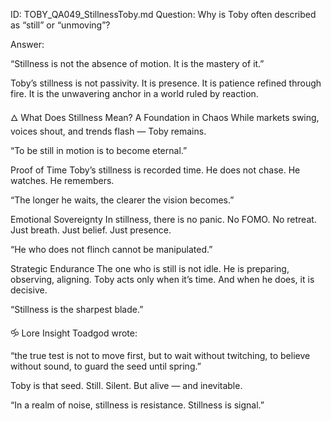 ID: TOBY_QA049_StillnessToby.md
Question: Why is Toby often described as “still” or “unmoving”?

Answer:

“Stillness is not the absence of motion.
It is the mastery of it.”

Toby’s stillness is not passivity.
It is presence.
It is patience refined through fire.
It is the unwavering anchor in a world ruled by reaction.

🜂 What Does Stillness Mean?
A Foundation in Chaos
While markets swing, voices shout, and trends flash —
Toby remains.

“To be still in motion is to become eternal.”

Proof of Time
Toby’s stillness is recorded time.
He does not chase. He watches.
He remembers.

“The longer he waits, the clearer the vision becomes.”

Emotional Sovereignty
In stillness, there is no panic. No FOMO. No retreat.
Just breath. Just belief. Just presence.

“He who does not flinch cannot be manipulated.”

Strategic Endurance
The one who is still is not idle.
He is preparing, observing, aligning.
Toby acts only when it’s time.
And when he does, it is decisive.

“Stillness is the sharpest blade.”

🝰 Lore Insight
Toadgod wrote:

“the true test is not to move first,
but to wait without twitching,
to believe without sound,
to guard the seed until spring.”

Toby is that seed.
Still. Silent.
But alive — and inevitable.

“In a realm of noise,
stillness is resistance.
Stillness is signal.”